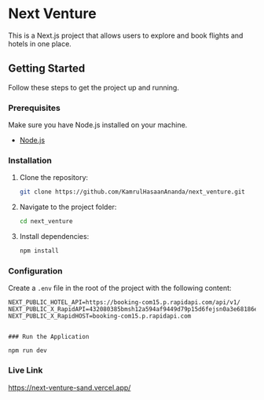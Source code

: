 # Next Venture

This is a Next.js project that allows users to explore and book flights and hotels in one place.

## Getting Started

Follow these steps to get the project up and running.

### Prerequisites

Make sure you have Node.js installed on your machine.

- [Node.js](https://nodejs.org/)

### Installation

1. Clone the repository:

   ```bash
   git clone https://github.com/KamrulHasaanAnanda/next_venture.git
   ```

2. Navigate to the project folder:

   ```bash
   cd next_venture
   ```

3. Install dependencies:

   ```bash
   npm install
   ```

### Configuration

Create a `.env` file in the root of the project with the following content:

```env
NEXT_PUBLIC_HOTEL_API=https://booking-com15.p.rapidapi.com/api/v1/
NEXT_PUBLIC_X_RapidAPI=432080385bmsh12a594af9449d79p15d6fejsn0a3e68186efb
NEXT_PUBLIC_X_RapidHOST=booking-com15.p.rapidapi.com


### Run the Application

npm run dev
```

### Live Link

https://next-venture-sand.vercel.app/
